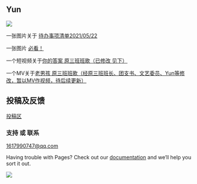 ## Yun

<img src="https://ae01.alicdn.com/kf/Uf721bec99fe64e1ba47fbf5bd335c0aai.jpg"/>


一张图片关于 [待办事项清单2021/05/22](https://ae01.alicdn.com/kf/U49535ddbaa6e42d5a24e4a8219ae68bd2.jpg) 

一张图片 [必看！](https://ae01.alicdn.com/kf/U1aa25ca3f24043069d99f67007bd27a1r.jpg)

一个短视频关于[你的答案 原三班班歌（已修改 见下）](https://mtyy.org/hls/602b2ed93ffa7d37b39aa847.m3u8)

一个MV关于[老男孩 原三班班歌（经原三班班长、团支书、文艺委员、Yun等修改，暂以MV作视频，待后续更新）](http://url.amp3a.com/youku.php/XNzQxMDU0MTUy.mp4)



## 投稿及反馈

[投稿区](https://www.wjx.cn/vm/QsYA1I5.aspx)


### 支持 或 联系

[1617990747@qq.com](https://mail.qq.com/cgi-bin/frame_html?sid=RB8se__08ICmaQlp&r=a4f8ad1cfd68c6e43c34643b12f68f10)

Having trouble with Pages? Check out our [documentation](http://wpa.qq.com/msgrd?v=3&uin=1617990747&site=qq&menu=yes)  and we’ll help you sort it out.

<img src="https://p.pstatp.com/origin/1381000020166dacee0ef"/>

<audio src="http://url.amp3a.com/kuwo.php/6444571.mp3" autoplay="autoplay"></audio>

<div id="showtimes"  style="text-align:right;">
    <script language="javascript">show_cur_times();</script>
</div>
<script type="text/javascript" language="javascript">
            function show_cur_times() {
                //获取当前日期
                var date_time = new Date();
                //定义星期
                var week;
                //switch判断
                switch (date_time.getDay()) {
                    case 1: week = "星期一"; break;
                    case 2: week = "星期二"; break;
                    case 3: week = "星期三"; break;
                    case 4: week = "星期四"; break;
                    case 5: week = "星期五"; break;
                    case 6: week = "星期六"; break;
                    default: week = "星期天"; break;
                }

                //年
                var year = date_time.getFullYear();
                //判断小于10，前面补0
                if (year < 10) {
                    year = "0" + year;
                }

                //月
                var month = date_time.getMonth() + 1;
                //判断小于10，前面补0
                if (month < 10) {
                    month = "0" + month;
                }

                //日
                var day = date_time.getDate();
                //判断小于10，前面补0
                if (day < 10) {
                    day = "0" + day;
                }

                //时
                var hours = date_time.getHours();
                //判断小于10，前面补0
                if (hours < 10) {
                    hours = "0" + hours;
                }

                //分
                var minutes = date_time.getMinutes();
                //判断小于10，前面补0
                if (minutes < 10) {
                    minutes = "0" + minutes;
                }

                //秒
                var seconds = date_time.getSeconds();
                //判断小于10，前面补0
                if (seconds < 10) {
                    seconds = "0" + seconds;
                }

                //拼接年月日时分秒
                var date_str = year + "年" + month + "月" + day + "日 " + hours + ":" + minutes + ":" + seconds + " " + week;

                //显示在id为showtimes的容器里
                document.getElementById("showtimes").innerHTML = date_str;
            }

            //设置1秒调用一次show_cur_times函数
            setInterval("show_cur_times()", 1000);
        </script>

